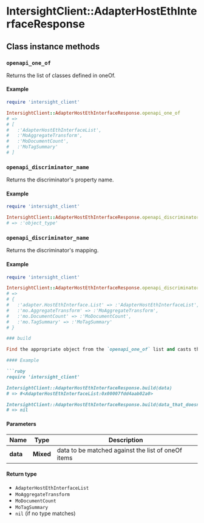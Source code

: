 # IntersightClient::AdapterHostEthInterfaceResponse

## Class instance methods

### `openapi_one_of`

Returns the list of classes defined in oneOf.

#### Example

```ruby
require 'intersight_client'

IntersightClient::AdapterHostEthInterfaceResponse.openapi_one_of
# =>
# [
#   :'AdapterHostEthInterfaceList',
#   :'MoAggregateTransform',
#   :'MoDocumentCount',
#   :'MoTagSummary'
# ]
```

### `openapi_discriminator_name`

Returns the discriminator's property name.

#### Example

```ruby
require 'intersight_client'

IntersightClient::AdapterHostEthInterfaceResponse.openapi_discriminator_name
# => :'object_type'
```

### `openapi_discriminator_name`

Returns the discriminator's mapping.

#### Example

```ruby
require 'intersight_client'

IntersightClient::AdapterHostEthInterfaceResponse.openapi_discriminator_mapping
# =>
# {
#   :'adapter.HostEthInterface.List' => :'AdapterHostEthInterfaceList',
#   :'mo.AggregateTransform' => :'MoAggregateTransform',
#   :'mo.DocumentCount' => :'MoDocumentCount',
#   :'mo.TagSummary' => :'MoTagSummary'
# }

### build

Find the appropriate object from the `openapi_one_of` list and casts the data into it.

#### Example

```ruby
require 'intersight_client'

IntersightClient::AdapterHostEthInterfaceResponse.build(data)
# => #<AdapterHostEthInterfaceList:0x00007fdd4aab02a0>

IntersightClient::AdapterHostEthInterfaceResponse.build(data_that_doesnt_match)
# => nil
```

#### Parameters

| Name | Type | Description |
| ---- | ---- | ----------- |
| **data** | **Mixed** | data to be matched against the list of oneOf items |

#### Return type

- `AdapterHostEthInterfaceList`
- `MoAggregateTransform`
- `MoDocumentCount`
- `MoTagSummary`
- `nil` (if no type matches)

